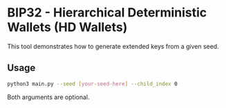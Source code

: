 # BIP32 - Hierarchical Deterministic Wallets (HD Wallets)

This tool demonstrates how to generate extended keys from a given seed.

## Usage

```bash
python3 main.py --seed [your-seed-here] --child_index 0
```

Both arguments are optional.